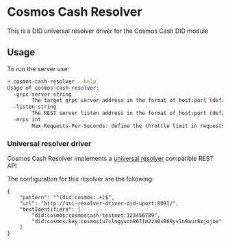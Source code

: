 # Cosmos Cash Resolver

This is a DID universal resolver driver for the Cosmos Cash DID module 


## Usage

To run the server use:

```sh
➜ cosmos-cash-resolver --help
Usage of cosmos-cash-resolver:
  -grpc-server string
    	The target grpc server address in the format of host:port (default "localhost:9090")
  -listen string
    	The REST server listen address in the format of host:port (default "localhost:2109")
  -mrps int
    	Max-Requests-Per-Seconds: define the throttle limit in requests per seconds (default 10)
```


### Universal resolver driver 

Cosmos Cash Resolver implements a [universal resolver](https://github.com/decentralized-identity/universal-resolver) compatible REST API

The configuration for this resolver are the following:

```
{
    "pattern": "^(did:cosmos:.+)$",
    "url": "http://uni-resolver-driver-did-uport:8081/",
    "testIdentifiers": [
        "did:cosmos:cosmoscash-testnet:123456789",
        "did:cosmos:key:cosmos1u7clngyucn867fm2za0s869yvln9aur8zjujxe"
    ]
}
```